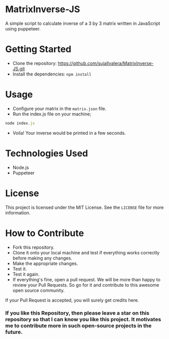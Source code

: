 # MatrixInverse-JS
A simple script to calculate inverse of a 3 by 3 matrix written in JavaScript using puppeteer.

# Getting Started
- Clone the repository: https://github.com/sujallvalera/MatrixInverse-JS.git
- Install the dependencies: `npm install`

# Usage
- Configure your matrix in the `matrix.json` file. 
- Run the index.js file on your machine;
```js
node index.js
```
- Voila! Your inverse would be printed in a few seconds. 

# Technologies Used
- Node.js
- Puppeteer

# License
This project is licensed under the MIT License. See the `LICENSE` file for more information.

# How to Contribute
- Fork this repository.
- Clone it onto your local machine and test if everything works correctly before making any changes.
- Make the appropriate changes.
- Test it.
- Test it again.
- If everything's fine, open a pull request.
We will be more than happy to review your Pull Requests. So go for it and contribute to this awesome open source community.

If your Pull Request is accepted, you will surely get credits here.

### If you like this Repository, then please leave a star on this repository so that I can know you like this project. It motivates me to contribute more in such open-source projects in the future.

